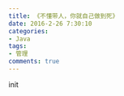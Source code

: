 ```yaml
---
title: 《不懂带人，你就自己做到死》
date: 2016-2-26 7:30:10
categories:
- Java
tags:
- 管理
comments: true
---
```


init
